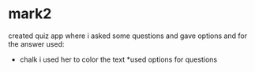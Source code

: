 # mark2
created quiz app where i asked  some questions and gave options and for the answer
used:
* chalk i used her to color the text
*used options for questions 
